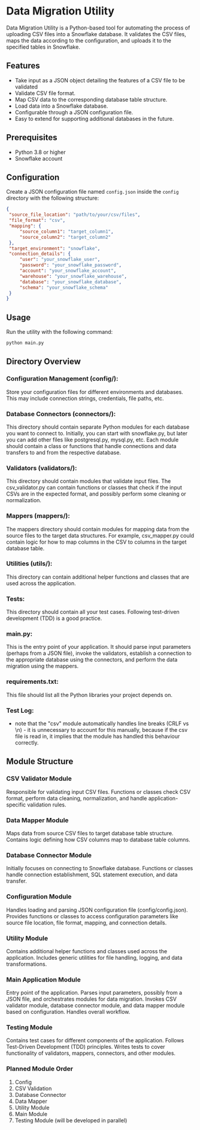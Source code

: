 # Data Migration Utility

Data Migration Utility is a Python-based tool for automating the process of uploading CSV files into a Snowflake database. It validates the CSV files, maps the data according to the configuration, and uploads it to the specified tables in Snowflake.

## Features

- Take input as a JSON object detailing the features of a CSV file to be validated
- Validate CSV file format.
- Map CSV data to the corresponding database table structure.
- Load data into a Snowflake database.
- Configurable through a JSON configuration file.
- Easy to extend for supporting additional databases in the future.

## Prerequisites

- Python 3.8 or higher
- Snowflake account

## Configuration

Create a JSON configuration file named `config.json` inside the `config` directory with the following structure:

```json
{
 "source_file_location": "path/to/your/csv/files",
 "file_format": "csv",
 "mapping": {
     "source_column1": "target_column1",
     "source_column2": "target_column2"
 },
 "target_environment": "snowflake",
 "connection_details": {
     "user": "your_snowflake_user",
     "password": "your_snowflake_password",
     "account": "your_snowflake_account",
     "warehouse": "your_snowflake_warehouse",
     "database": "your_snowflake_database",
     "schema": "your_snowflake_schema"
 }
}
```

## Usage

Run the utility with the following command:

```python
python main.py
```


## Directory Overview

### Configuration Management (config/): 
Store your configuration files for different environments and databases. This may include connection strings, credentials, file paths, etc.

### Database Connectors (connectors/):
 This directory should contain separate Python modules for each database you want to connect to. Initially, you can start with snowflake.py, but later you can add other files like postgresql.py, mysql.py, etc. Each module should contain a class or functions that handle connections and data transfers to and from the respective database.

### Validators (validators/): 
This directory should contain modules that validate input files. The csv_validator.py can contain functions or classes that check if the input CSVs are in the expected format, and possibly perform some cleaning or normalization.

### Mappers (mappers/): 
The mappers directory should contain modules for mapping data from the source files to the target data structures. For example, csv_mapper.py could contain logic for how to map columns in the CSV to columns in the target database table.

### Utilities (utils/): 
This directory can contain additional helper functions and classes that are used across the application.

### Tests: 
This directory should contain all your test cases. Following test-driven development (TDD) is a good practice.

### main.py: 
This is the entry point of your application. It should parse input parameters (perhaps from a JSON file), invoke the validators, establish a connection to the appropriate database using the connectors, and perform the data migration using the mappers.

### requirements.txt: 
This file should list all the Python libraries your project depends on.

### Test Log:
- note that the "csv" module automatically handles line breaks (CRLF vs \n) - it is unnecessary to account for this manually, because if the csv file is read in, it implies that the module has handled this behaviour correctly. 

## Module Structure

### CSV Validator Module
Responsible for validating input CSV files.
Functions or classes check CSV format, perform data cleaning, normalization, and handle application-specific validation rules.

### Data Mapper Module
Maps data from source CSV files to target database table structure.
Contains logic defining how CSV columns map to database table columns.

### Database Connector Module
Initially focuses on connecting to Snowflake database.
Functions or classes handle connection establishment, SQL statement execution, and data transfer.

### Configuration Module
Handles loading and parsing JSON configuration file (config/config.json).
Provides functions or classes to access configuration parameters like source file location, file format, mapping, and connection details.

### Utility Module
Contains additional helper functions and classes used across the application.
Includes generic utilities for file handling, logging, and data transformations.

### Main Application Module
Entry point of the application.
Parses input parameters, possibly from a JSON file, and orchestrates modules for data migration.
Invokes CSV validator module, database connector module, and data mapper module based on configuration.
Handles overall workflow.

### Testing Module
Contains test cases for different components of the application.
Follows Test-Driven Development (TDD) principles.
Writes tests to cover functionality of validators, mappers, connectors, and other modules.

### Planned Module Order

1. Config
2. CSV Validation
3. Database Connector
4. Data Mapper
5. Utility Module
6. Main Module
7. Testing Module (will be developed in parallel)

